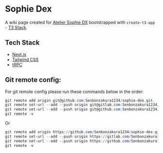 # Sophie Dex

A wiki page created for [Atelier Sophie DX](https://store.steampowered.com/app/1502970/Atelier_Sophie_The_Alchemist_of_the_Mysterious_Book_DX/) bootstrapped with `create-t3-app` - [T3 Stack](https://create.t3.gg/).

## Tech Stack

-  [Next.js](https://nextjs.org)
-  [Tailwind CSS](https://tailwindcss.com)
-  [tRPC](https://trpc.io)

## Git remote config:

For git remote config please run these commands below in the order:

```powershell
git remote add origin git@github.com:Senbonzakura1234/sophie-dex.git
git remote set-url --add --push origin git@gitlab.com:Senbonzakura1234/sophie-dex.git
git remote set-url --add --push origin git@github.com:Senbonzakura1234/sophie-dex.git
git remote -v
```

Or

```powershell
git remote add origin https://github.com/Senbonzakura1234/sophie-dex.git
git remote set-url --add --push origin https://gitlab.com/Senbonzakura1234/sophie-dex.git
git remote set-url --add --push origin https://github.com/Senbonzakura1234/sophie-dex.git
git remote -v
```
